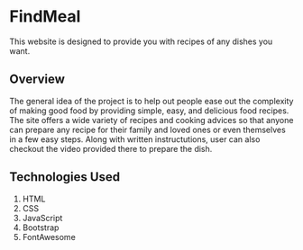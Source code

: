 # FindMeal
This website is designed to provide you with recipes of any dishes you want.
## Overview
The general idea of the project is to help out people ease out the complexity of making good food by providing simple, easy, and delicious food recipes.
 The site offers a wide variety of recipes and cooking advices so that anyone can prepare any recipe for their family and loved ones or even themselves in a few easy steps. Along with written instructutions, user can also checkout the video provided there to prepare the dish.
## Technologies Used
1. HTML
2. CSS 
3. JavaScript
4. Bootstrap
5. FontAwesome
